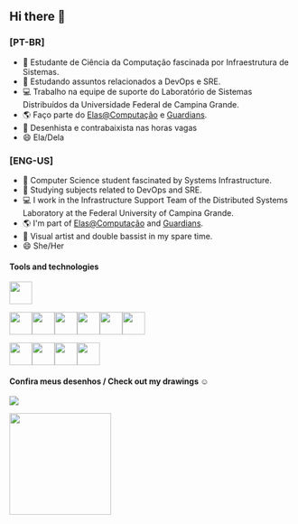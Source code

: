 ## Hi there 👋
### [PT-BR] 
- 🔭 Estudante de Ciência da Computação fascinada por Infraestrutura de Sistemas.
- 🌱 Estudando assuntos relacionados a DevOps e SRE.
- :computer: Trabalho na equipe de suporte do Laboratório de Sistemas Distribuídos da Universidade Federal de Campina Grande.
- :earth_americas: Faço parte do [Elas@Computação](https://github.com/elasComputacao) e [Guardians](https://github.com/Guardians-DSC).
- :art: Desenhista e contrabaixista nas horas vagas
- 😄 Ela/Dela

### [ENG-US]
- 🔭 Computer Science student fascinated by Systems Infrastructure. 
- 🌱 Studying subjects related to DevOps and SRE.
- :computer: I work in the Infrastructure Support Team of the Distributed Systems Laboratory at the Federal University of Campina Grande.
- :earth_americas: I'm part of [Elas@Computação](https://github.com/elasComputacao) and [Guardians](https://github.com/Guardians-DSC).
- :art: Visual artist and double bassist in my spare time.
- 😄 She/Her

#### Tools and technologies

<img src="https://cdn.jsdelivr.net/gh/devicons/devicon/icons/linux/linux-original.svg" width="40" height="40"/>

<img src="https://cdn.jsdelivr.net/gh/devicons/devicon/icons/java/java-original-wordmark.svg" width="40" height="40"/><img src="https://cdn.jsdelivr.net/gh/devicons/devicon/icons/python/python-original.svg" width="40" height="40"/><img src="https://cdn.jsdelivr.net/gh/devicons/devicon/icons/go/go-original-wordmark.svg" width="40" height="40"/><img src="https://cdn.jsdelivr.net/gh/devicons/devicon/icons/bash/bash-original.svg" width="40" height="40"/><img src="https://cdn.jsdelivr.net/gh/devicons/devicon/icons/vscode/vscode-original.svg" width="40" height="40"/><img src="https://cdn.jsdelivr.net/gh/devicons/devicon/icons/vim/vim-plain.svg" width="40" height="40"/>

<img src="https://cdn.jsdelivr.net/gh/devicons/devicon/icons/kubernetes/kubernetes-plain.svg" width="40" height="40"/><img src="https://cdn.jsdelivr.net/gh/devicons/devicon/icons/docker/docker-original.svg" width="40" height="40"/><img src="https://cdn.jsdelivr.net/gh/devicons/devicon/icons/ansible/ansible-plain-wordmark.svg" width="40" height="40"/><img src="https://cdn.jsdelivr.net/gh/devicons/devicon/icons/terraform/terraform-original.svg" width="40" height="40"/>

#### Confira meus desenhos / Check out my drawings :relaxed:
<a href="https://instagram.com/etceterasss_" target="_blank"><img src="https://img.shields.io/badge/-Instagram-%23E4405F?style=for-the-badge&logo=instagram&logoColor=white" target="_blank"></a>



<div>
<img height="180em" src="https://github-readme-stats.vercel.app/api?username=ekarani&show_icons=true&theme=dracula&include_all_commits=true&count_private=true"/>
</div>
            
            
            
            
            
          
          
            
          
            
            
            
          
          
          

          
          
          
